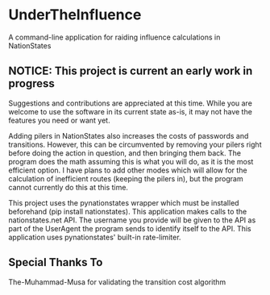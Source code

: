 # UnderTheInfluence
A command-line application for raiding influence calculations in NationStates
## NOTICE: This project is current an early work in progress
Suggestions and contributions are appreciated at this time. While you are welcome to use the software in its current state as-is, it may not have the features you need or want yet.

Adding pilers in NationStates also increases the costs of passwords and transitions. However, this can be circumvented by removing your pilers right before doing the action in question, and then bringing them back. The program does the math assuming this is what you will do, as it is the most efficient option. I have plans to add other modes which will allow for the calculation of inefficient routes (keeping the pilers in), but the program cannot currently do this at this time.

This project uses the pynationstates wrapper which must be installed beforehand (pip install nationstates). This application makes calls to the nationstates.net API. The username you provide will be given to the API as part of the UserAgent the program sends to identify itself to the API. This application uses pynationstates' built-in rate-limiter.

## Special Thanks To
The-Muhammad-Musa for validating the transition cost algorithm